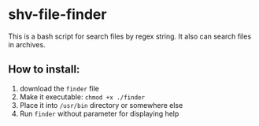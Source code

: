 shv-file-finder
===============
This is a bash script for search files by regex string. It also can search files in archives.

How to install:
---------------
1. download the `finder` file
2. Make it executable: `chmod +x ./finder`
3. Place it into `/usr/bin` directory or somewhere else
4. Run `finder` without parameter for displaying help
